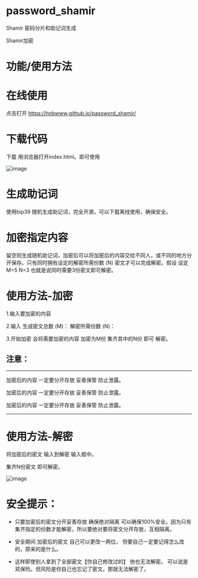 # password_shamir
Shamir 密码分片和助记词生成

Shamir加密

# 功能/使用方法

# 在线使用

点击打开 https://hnbwww.github.io/password_shamir/

# 下载代码

下载 用浏览器打开index.html。即可使用

![image](https://github.com/user-attachments/assets/114090c7-17d7-4405-8e79-6259f83689a4)



# 生成助记词

使用bip39 随机生成助记词，完全开源，可以下载离线使用，确保安全。

# 加密指定内容

留空则生成随机助记词，加密后可以将加密后的内容交给不同人，或不同的地方分开保存。只有同时拥有设定的解密所需份数 (N) 密文才可以完成解密。假设 设定M=5 N=3 也就是说同时需要3份密文即可解密。

# 使用方法-加密

1.输入要加密的内容

2.输入 生成密文总数 (M)： 解密所需份数 (N)：

3.开始加密  会将需要加密的内容 加密为M份 集齐其中的N份 即可 解密。

## 注意：

---

加密后的内容 一定要分开存放 妥善保管 防止泄露。

加密后的内容 一定要分开存放 妥善保管 防止泄露。

加密后的内容 一定要分开存放 妥善保管 防止泄露。

---

# 使用方法-解密

将加密后的密文 输入到解密 输入框中。

集齐N份密文 即可解密。

![image](https://github.com/user-attachments/assets/d5807abf-a216-4823-b447-40c0bde4627c)


# 安全提示：

- 只要加密后的密文分开妥善存放  确保绝对隔离  可以确保100%安全。因为只有集齐指定的份数才能解密，所以要绝对要将密文分开存放，互相隔离。

- 安全期间 加密后的密文 自己可以更改一两位，  但要自己一定要记得怎么改的，原来的是什么。
  
- 这样即使别人拿到了全部密文【你自己修改过的】 他也无法解密。 可以说是双保险。但风险是你自己也忘记了密文。那就无法解密了。
